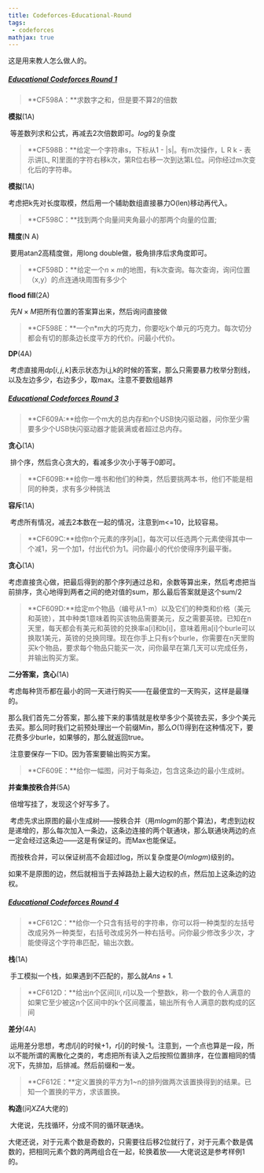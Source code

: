 ```yaml
---
title: Codeforces-Educational-Round
tags:
 - codeforces
mathjax: true
---
```


这是用来教人怎么做人的。

<!--more-->

##### [Educational Codeforces Round 1](http://codeforces.com/contest/598)

> **CF598A：**求数字之和，但是要不算2的倍数

**模拟**(1A)

​	等差数列求和公式，再减去2次倍数即可。$log$的复杂度

> **CF598B：**给定一个字符串s，下标从1 - |s|。有m次操作，L R k - 表示讲[L, R]里面的字符右移k次，第R位右移一次到达第L位。问你经过m次变化后的字符串。

**模拟**(1A)

​	考虑把k先对长度取模，然后用一个辅助数组直接暴力O(len)移动再代入。

> **CF598C：**找到两个向量间夹角最小的那两个向量的位置;

**精度**(N A)

​	要用atan2高精度做，用long double做，极角排序后求角度即可。

> **CF598D：**给定一个$n \times m$的地图，有k次查询。每次查询，询问位置（x,y）的点连通块周围有多少个

**flood fill**(2A)

​	先$N \times M$把所有位置的答案算出来，然后询问直接做

> **CF598E：**一个n*m大的巧克力，你要吃k个单元的巧克力。每次切分都会有切的那条边长度平方的代价。问最小代价。

**DP**(4A)

​	考虑直接用$dp[i,j,k]$表示状态为i,j,k的时候的答案，那么只需要暴力枚举分割线，以及左边多少，右边多少，取max。注意不要数组越界



##### [Educational Codeforces Round 3](http://codeforces.com/contest/609)

> **CF609A:**给你一个m大的总内存和n个USB快闪驱动器，问你至少需要多少个USB快闪驱动器才能装满或者超过总内存。

**贪心**(1A)

​	排个序，然后贪心贪大的，看减多少次小于等于0即可。

> **CF609B:**给你一堆书和他们的种类，然后要挑两本书，他们不能是相同的种类，求有多少种挑法

**容斥**(1A)

​	考虑所有情况，减去2本数在一起的情况，注意到m<=10，比较容易。

> **CF609C:**给你n个元素的序列a[]，每次可以任选两个元素使得其中一个减1，另一个加1，付出代价为1。问你最小的代价使得序列最平衡。

**贪心**(1A)

​	考虑直接贪心做，把最后得到的那个序列通过总和，余数等算出来，然后考虑把当前排序，贪心地得到两者之间的绝对值的sum，那么最后答案就是这个sum/2

> **CF609D:**给定m个物品（编号从1-m）以及它们的种类和价格（美元和英镑），其中种类1意味着购买该物品需要美元，反之需要英镑。已知在n天里，每天都会有美元和英镑的兑换率a[i]和b[i]，意味着用a[i]个burle可以换取1美元，英镑的兑换同理。现在你手上只有s个burle，你需要在n天里购买k个物品，要求每个物品只能买一次，问你最早在第几天可以完成任务，并输出购买方案。

**二分答案，贪心**(1A)

​	考虑每种货币都在最小的同一天进行购买——在最便宜的一天购买，这样是最赚的。

​	那么我们首先二分答案，那么接下来的事情就是枚举多少个英镑去买，多少个美元去买。那么同时我们之前预处理出一个前缀Min，那么$O(1)$得到在这种情况下，要花费多少burle，如果够的，那么就返回true。

​	注意要保存一下ID。因为答案要输出购买方案。

> **CF609E：**给你一幅图，问对于每条边，包含这条边的最小生成树。

**并查集按秩合并**(5A)

​	倍增写挂了，发现这个好写多了。

​	考虑先求出原图的最小生成树——按秩合并（用$m log m$的那个算法)，考虑到边权是递增的，那么每次加入一条边，这条边连接的两个联通块，那么联通块两边的点一定会经过这条边——这是有保证的。而Max也能保证。

​	而按秩合并，可以保证树高不会超过log，所以复杂度是$O(m log m)$级别的。

​	如果不是原图的边，然后就相当于去掉路劲上最大边权的点，然后加上这条边的边权。



##### [Educational Codeforces Round 4](http://codeforces.com/contest/612)

> **CF612C：**给你一个只含有括号的字符串，你可以将一种类型的左括号改成另外一种类型，右括号改成另外一种右括号。问你最少修改多少次，才能使得这个字符串匹配，输出次数。

**栈**(1A)

​	手工模拟一个栈，如果遇到不匹配的，那么就$Ans+1$.

> **CF612D：**给出n个区间$[li,ri]$以及一个整数k，称一个数的令人满意的如果它至少被这n个区间中的k个区间覆盖，输出所有令人满意的数构成的区间 

**差分**(4A)

​	运用差分思想，考虑$l[i]$的时候+1，$r[i]$的时候-1。注意到，一个点也算是一段，所以不能所谓的离散化之类的，考虑把所有读入之后按照位置排序，在位置相同的情况下，先排加，后排减。然后前缀和一发。

> **CF612E：**定义置换的平方为1~n的排列做两次该置换得到的结果。已知一个置换的平方，求该置换。

**构造**(问$XZA$大佬的)

​	大佬说，先找循环，分成不同的循环联通块。

​	大佬还说，对于元素个数是奇数的，只需要往后移2位就行了，对于元素个数是偶数的，把相同元素个数的两两组合在一起，轮换着放——大佬说这是参考样例1的。

